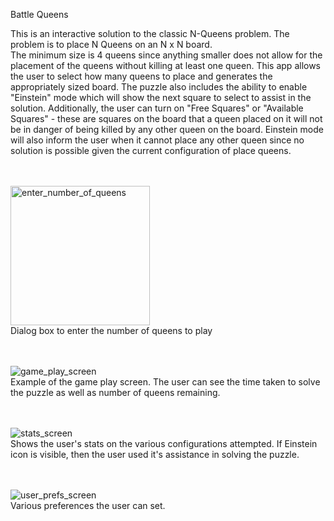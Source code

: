 Battle Queens

This is an interactive solution to the classic N-Queens problem.  The problem is to place N Queens on an N x N board.  
The minimum size is 4 queens since anything smaller does not allow for the placement of the queens without killing at least one queen.
This app allows the user to select how many queens to place and generates the appropriately sized board.  The puzzle also includes
the ability to enable "Einstein" mode which will show the next square to select to assist in the solution.  Additionally, the user
can turn on "Free Squares" or "Available Squares" - these are squares on the board that a queen placed on it will not be in danger
of being killed by any other queen on the board.  Einstein mode will also inform the user when it cannot place any other queen since
no solution is possible given the current configuration of place queens.

</br>
</br>
<img width="223" alt="enter_number_of_queens" src="https://github.com/user-attachments/assets/4845d07e-eea2-4574-8ef7-e60ecaf35d27" />
</br>
Dialog box to enter the number of queens to play
</br>
</br>
</br>

![game_play_screen](https://github.com/user-attachments/assets/ca84a2d0-b9f2-4bc5-990d-e3b4b493a9e3)
</br>
Example of the game play screen.  The user can see the time taken to solve the puzzle as well as number of queens remaining.
</br>
</br>
</br>

![stats_screen](https://github.com/user-attachments/assets/f8d18796-a5ff-443a-98fe-40d0d7445bbc)
</br>
Shows the user's stats on the various configurations attempted.  If Einstein icon is visible, then the user used it's assistance
in solving the puzzle.
</br>
</br>
</br>


![user_prefs_screen](https://github.com/user-attachments/assets/26ec7a15-55a7-4544-92dd-016b7779522e)
</br>
Various preferences the user can set.
</br>
</br>
</br>
